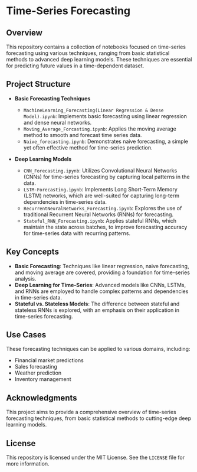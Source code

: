 # Time-Series Forecasting

## Overview

This repository contains a collection of notebooks focused on time-series forecasting using various techniques, ranging from basic statistical methods to advanced deep learning models. These techniques are essential for predicting future values in a time-dependent dataset.

## Project Structure

- **Basic Forecasting Techniques**
  - `MachineLearning_Forecasting(Linear Regression & Dense Model).ipynb`: Implements basic forecasting using linear regression and dense neural networks.
  - `Moving_Average_Forcasting.ipynb`: Applies the moving average method to smooth and forecast time series data.
  - `Naive_forecasting.ipynb`: Demonstrates naive forecasting, a simple yet often effective method for time-series prediction.

- **Deep Learning Models**
  - `CNN_Forecasting.ipynb`: Utilizes Convolutional Neural Networks (CNNs) for time-series forecasting by capturing local patterns in the data.
  - `LSTM-Forecasting.ipynb`: Implements Long Short-Term Memory (LSTM) networks, which are well-suited for capturing long-term dependencies in time-series data.
  - `RecurrentNeuralNetworks_Forecasting.ipynb`: Explores the use of traditional Recurrent Neural Networks (RNNs) for forecasting.
  - `Stateful_RNN_Forecasting.ipynb`: Applies stateful RNNs, which maintain the state across batches, to improve forecasting accuracy for time-series data with recurring patterns.

## Key Concepts

- **Basic Forecasting**: Techniques like linear regression, naive forecasting, and moving average are covered, providing a foundation for time-series analysis.
- **Deep Learning for Time-Series**: Advanced models like CNNs, LSTMs, and RNNs are employed to handle complex patterns and dependencies in time-series data.
- **Stateful vs. Stateless Models**: The difference between stateful and stateless RNNs is explored, with an emphasis on their application in time-series forecasting.

## Use Cases

These forecasting techniques can be applied to various domains, including:
- Financial market predictions
- Sales forecasting
- Weather prediction
- Inventory management

## Acknowledgments

This project aims to provide a comprehensive overview of time-series forecasting techniques, from basic statistical methods to cutting-edge deep learning models.

## License

This repository is licensed under the MIT License. See the `LICENSE` file for more information.

